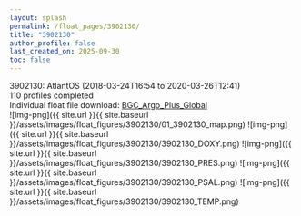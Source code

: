 ```yaml
---
layout: splash
permalink: /float_pages/3902130/
title: "3902130"
author_profile: false
last_created_on: 2025-09-30
toc: false
---
```

 
3902130: AtlantOS (2018-03-24T16:54 to 2020-03-26T12:41)\
110 profiles completed\
Individual float file download: [BGC_Argo_Plus_Global](https://ftp.soest.hawaii.edu/bgc_argo_plus/Individual_Floats/outliers_removed/3902130_Sprof_processed.nc)\
![img-png]({{ site.url }}{{ site.baseurl }}/assets/images/float_figures/3902130/01_3902130_map.png)
![img-png]({{ site.url }}{{ site.baseurl }}/assets/images/float_figures/3902130/3902130_DOXY.png)
![img-png]({{ site.url }}{{ site.baseurl }}/assets/images/float_figures/3902130/3902130_PRES.png)
![img-png]({{ site.url }}{{ site.baseurl }}/assets/images/float_figures/3902130/3902130_PSAL.png)
![img-png]({{ site.url }}{{ site.baseurl }}/assets/images/float_figures/3902130/3902130_TEMP.png)
